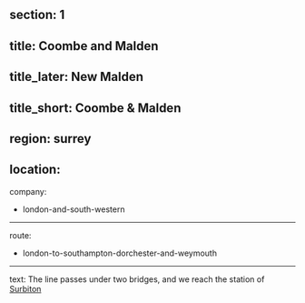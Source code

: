 section: 1
----
title: Coombe and Malden
----
title_later: New Malden
----
title_short: Coombe & Malden
----
region: surrey
----
location:
----
company:
- london-and-south-western
----
route:
- london-to-southampton-dorchester-and-weymouth
----
text: The line passes under two bridges, and we reach the station of [Surbiton](/stations/surbiton)
